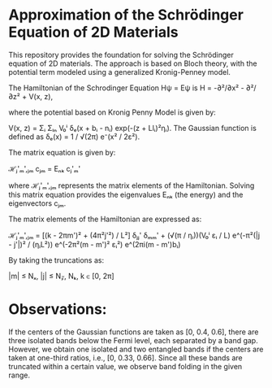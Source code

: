 
# Approximation of the Schrödinger Equation of 2D Materials
This repository provides the foundation for solving the Schrödinger equation of 2D materials. 
The approach is based on Bloch theory, with the potential term modeled using a generalized Kronig-Penney model.


The Hamiltonian of the Schrodinger Equation Hψ = Eψ is H = -∂²/∂x² - ∂²/∂z² + V(x, z),

where the potential based on Kronig Penny Model is given by:

V(x, z) = Σᵢ Σₗₙ V₀ⁱ δₑ(x + bᵢ - nᵢ) exp(-(z + Llᵢ)²ηᵢ).
The Gaussian function is defined as δₑ(x) = 1 / √(2π) e⁻(x² / 2ε²).

The matrix equation is given by:

ℋⱼ'ₘ',ⱼₘ cⱼₘ = Eₙₖ cⱼ'ₘ'

where ℋⱼ'ₘ',ⱼₘ represents the matrix elements of the Hamiltonian. Solving this matrix equation provides the eigenvalues Eₙₖ (the energy) and the eigenvectors cⱼₘ.

The matrix elements of the Hamiltonian are expressed as:

ℋⱼ'ₘ',ⱼₘ = [(k - 2πm')² + (4π²j'²) / L²] δⱼⱼ' δₘₘ'
          + (√(π / ηᵢ))(V₀ⁱ εᵢ / L) e^(-π²(|j - j'|)² / (ηᵢL²)) 
            e^(-2π²(m - m')² εᵢ²) e^(2πi(m - m')bᵢ)

By taking the truncations as:

|m| ≤ Nₓ, |j| ≤ N𝓏, Nₖ, k ∈ [0, 2π]




# Observations:
If the centers of the Gaussian functions are taken as [0, 0.4, 0.6], there are three isolated bands below the Fermi level, each separated by a band gap. However, we obtain one isolated and two entangled bands if the centers are taken at one-third ratios, i.e., [0, 0.33, 0.66]. Since all these bands are truncated within a certain value, we observe band folding in the given range.
